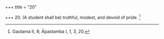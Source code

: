 +++
title = "20"

+++
20. (A student shall be) truthful, modest, and devoid of pride. [^16] 


[^16]:  Gautama II, 8; Āpastamba I, 1, 3, 20.
